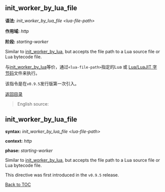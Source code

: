init_worker_by_lua_file
-----------------------

**语法:** *init_worker_by_lua_file &lt;lua-file-path&gt;*

**作用域:** *http*

**阶段:** *starting-worker*

Similar to [init_worker_by_lua](#init_worker_by_lua), but accepts the file path to a Lua source file or Lua bytecode file.

与[init_worker_by_lua](#init_worker_by_lua)等价，通过`<lua-file-path>`指定的Lua 或 [Lua/LuaJIT 字节码](#lualuajit-bytecode-support)文件来执行。

该指令是在`v0.9.5`发行版第一次引入。

[返回目录](#directives)

> English source:

init_worker_by_lua_file
-----------------------

**syntax:** *init_worker_by_lua_file &lt;lua-file-path&gt;*

**context:** *http*

**phase:** *starting-worker*

Similar to [init_worker_by_lua](#init_worker_by_lua), but accepts the file path to a Lua source file or Lua bytecode file.

This directive was first introduced in the `v0.9.5` release.

[Back to TOC](#directives)

